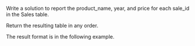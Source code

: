 Write a solution to report the product_name, year, and price for each sale_id in the Sales table.

Return the resulting table in any order.

The result format is in the following example.